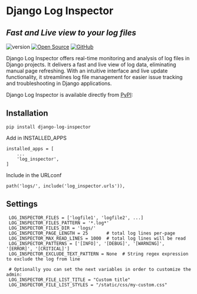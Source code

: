 # Django Log Inspector

## _Fast and Live view to your log files_

![version](https://img.shields.io/badge/version-0.0.5-blue.svg)
[![Open Source](https://badges.frapsoft.com/os/v1/open-source.svg?v=103)](https://opensource.org/)
<a href="https://github.com/peyzor/django-log-inspector"><img src="https://img.shields.io/badge/GitHub-100000?style=for-the-badge&logo=github&logoColor=white" alt="GitHub"/></a>

Django Log Inspector offers real-time monitoring and analysis of log files in Django projects.
It delivers a fast and live view of log data, eliminating manual page refreshing.
With an intuitive interface and live update functionality, it streamlines log file management for easier issue tracking
and troubleshooting in Django applications.

Django Log Inspector is available directly from <a href="https://pypi.org/project/django-log-inspector/">PyPI</a>:

## Installation

```
pip install django-log-inspector
```

Add in INSTALLED_APPS

```
installed_apps = [
    ...
    'log_inspector',
]
```

Include in the URLconf

```
path('logs/', include('log_inspector.urls')),
```


## Settings

```
 LOG_INSPECTOR_FILES = ['logfile1', 'logfile2', ...]
 LOG_INSPECTOR_FILES_PATTERN = '*.log*'
 LOG_INSPECTOR_FILES_DIR = 'logs/'
 LOG_INSPECTOR_PAGE_LENGTH = 25       # total log lines per-page
 LOG_INSPECTOR_MAX_READ_LINES = 1000  # total log lines will be read
 LOG_INSPECTOR_PATTERNS = ['[INFO]', '[DEBUG]', '[WARNING]', '[ERROR]', '[CRITICAL]']
 LOG_INSPECTOR_EXCLUDE_TEXT_PATTERN = None  # String regex expression to exclude the log from line

 # Optionally you can set the next variables in order to customize the admin:
 LOG_INSPECTOR_FILE_LIST_TITLE = "Custom title"
 LOG_INSPECTOR_FILE_LIST_STYLES = "/static/css/my-custom.css"
```